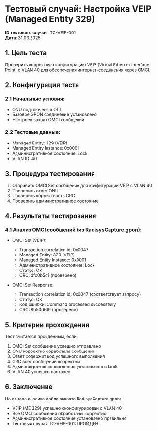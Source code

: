 # Тестовый случай: Настройка VEIP (Managed Entity 329)
**ID тестового случая**: TC-VEIP-001  
**Дата**: 31.03.2025

## 1. Цель теста
Проверить корректную конфигурацию VEIP (Virtual Ethernet Interface Point) с VLAN 40 для обеспечения интернет-соединения через OMCI.

## 2. Конфигурация теста
### 2.1 Начальные условия:
- ONU подключена к OLT
- Базовое GPON соединение установлено
- Настроен захват OMCI сообщений

### 2.2 Тестовые данные:
- Managed Entity: 329 (VEIP)
- Managed Entity Instance: 0x0001
- Административное состояние: Lock
- VLAN ID: 40

## 3. Процедура тестирования
1. Отправить OMCI Set сообщение для конфигурации VEIP с VLAN 40
2. Проверить ответ ONU
3. Проверить корректность CRC
4. Проверить административное состояние

## 4. Результаты тестирования
### 4.1 Анализ OMCI сообщений (из RadisysCapture.gpon):
- OMCI Set (VEIP):
  * Transaction correlation id: 0x0047
  * Managed Entity: 329 (VEIP)
  * Managed Entity Instance: 0x0001
  * Административное состояние: Lock
  * Статус: OK
  * CRC: dfc0b5d1 (проверено)

- OMCI Set Response:
  * Transaction correlation id: 0x0047 (соответствует запросу)
  * Статус: OK
  * Код ошибки: Command processed successfully
  * CRC: 8b50d619 (проверено)

## 5. Критерии прохождения
Тест считается пройденным, если:
1. OMCI Set сообщение успешно отправлено
2. ONU корректно обработала сообщение
3. Ответ содержит код успешного выполнения
4. CRC всех сообщений корректны
5. Административное состояние установлено в Lock
6. VLAN 40 успешно настроен

## 6. Заключение
На основе анализа файла захвата RadisysCapture.gpon:
- VEIP (ME 329) успешно сконфигурирован с VLAN 40
- Все OMCI сообщения обработаны корректно
- Административное состояние установлено правильно
- Тестовый случай TC-VEIP-001: ПРОЙДЕН 